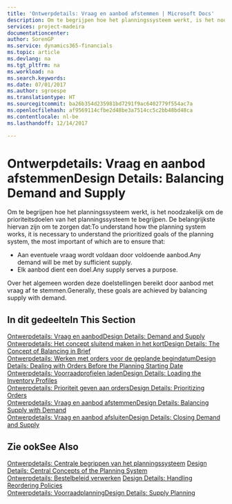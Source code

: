 ```yaml
---
title: 'Ontwerpdetails: Vraag en aanbod afstemmen | Microsoft Docs'
description: Om te begrijpen hoe het planningssysteem werkt, is het noodzakelijk om de prioriteitsdoelen van het planningssysteem te begrijpen. De belangrijkste hiervan zijn om te zorgen dat aan eventuele vraag wordt voldaan door voldoende aanbod en dat elk aanbod een doel dient.
services: project-madeira
documentationcenter: 
author: SorenGP
ms.service: dynamics365-financials
ms.topic: article
ms.devlang: na
ms.tgt_pltfrm: na
ms.workload: na
ms.search.keywords: 
ms.date: 07/01/2017
ms.author: sgroespe
ms.translationtype: HT
ms.sourcegitcommit: ba26b354d235981bd7291f9ac6402779f554ac7a
ms.openlocfilehash: af9569114cfbe2d48be3a7514cc5c2bb48bd48ca
ms.contentlocale: nl-be
ms.lasthandoff: 12/14/2017

---
```

# <a name="design-details-balancing-demand-and-supply"></a><span data-ttu-id="b8dad-103">Ontwerpdetails: Vraag en aanbod afstemmen</span><span class="sxs-lookup"><span data-stu-id="b8dad-103">Design Details: Balancing Demand and Supply</span></span>
<span data-ttu-id="b8dad-104">Om te begrijpen hoe het planningssysteem werkt, is het noodzakelijk om de prioriteitsdoelen van het planningssysteem te begrijpen. De belangrijkste hiervan zijn om te zorgen dat:</span><span class="sxs-lookup"><span data-stu-id="b8dad-104">To understand how the planning system works, it is necessary to understand the prioritized goals of the planning system, the most important of which are to ensure that:</span></span>  

- <span data-ttu-id="b8dad-105">Aan eventuele vraag wordt voldaan door voldoende aanbod.</span><span class="sxs-lookup"><span data-stu-id="b8dad-105">Any demand will be met by sufficient supply.</span></span>  
- <span data-ttu-id="b8dad-106">Elk aanbod dient een doel.</span><span class="sxs-lookup"><span data-stu-id="b8dad-106">Any supply serves a purpose.</span></span>  

 <span data-ttu-id="b8dad-107">Over het algemeen worden deze doelstellingen bereikt door aanbod met vraag af te stemmen.</span><span class="sxs-lookup"><span data-stu-id="b8dad-107">Generally, these goals are achieved by balancing supply with demand.</span></span>  

## <a name="in-this-section"></a><span data-ttu-id="b8dad-108">In dit gedeelte</span><span class="sxs-lookup"><span data-stu-id="b8dad-108">In This Section</span></span>  
[<span data-ttu-id="b8dad-109">Ontwerpdetails: Vraag en aanbod</span><span class="sxs-lookup"><span data-stu-id="b8dad-109">Design Details: Demand and Supply</span></span>](design-details-demand-and-supply.md)  
[<span data-ttu-id="b8dad-110">Ontwerpdetails: Het concept sluitend maken in het kort</span><span class="sxs-lookup"><span data-stu-id="b8dad-110">Design Details: The Concept of Balancing in Brief</span></span>](design-details-the-concept-of-balancing-in-brief.md)  
[<span data-ttu-id="b8dad-111">Ontwerpdetails: Werken met orders voor de geplande begindatum</span><span class="sxs-lookup"><span data-stu-id="b8dad-111">Design Details: Dealing with Orders Before the Planning Starting Date</span></span>](design-details-dealing-with-orders-before-the-planning-starting-date.md)  
[<span data-ttu-id="b8dad-112">Ontwerpdetails: Voorraadprofielen laden</span><span class="sxs-lookup"><span data-stu-id="b8dad-112">Design Details: Loading the Inventory Profiles</span></span>](design-details-loading-the-inventory-profiles.md)  
[<span data-ttu-id="b8dad-113">Ontwerpdetails: Prioriteit geven aan orders</span><span class="sxs-lookup"><span data-stu-id="b8dad-113">Design Details: Prioritizing Orders</span></span>](design-details-prioritizing-orders.md)  
[<span data-ttu-id="b8dad-114">Ontwerpdetails: Vraag en aanbod afstemmen</span><span class="sxs-lookup"><span data-stu-id="b8dad-114">Design Details: Balancing Supply with Demand</span></span>](design-details-balancing-supply-with-demand.md)  
[<span data-ttu-id="b8dad-115">Ontwerpdetails: Vraag en aanbod afsluiten</span><span class="sxs-lookup"><span data-stu-id="b8dad-115">Design Details: Closing Demand and Supply</span></span>](design-details-closing-demand-and-supply.md)  

## <a name="see-also"></a><span data-ttu-id="b8dad-116">Zie ook</span><span class="sxs-lookup"><span data-stu-id="b8dad-116">See Also</span></span>  
 <span data-ttu-id="b8dad-117">[Ontwerpdetails: Centrale begrippen van het planningssysteem](design-details-central-concepts-of-the-planning-system.md) </span><span class="sxs-lookup"><span data-stu-id="b8dad-117">[Design Details: Central Concepts of the Planning System](design-details-central-concepts-of-the-planning-system.md) </span></span>  
 <span data-ttu-id="b8dad-118">[Ontwerpdetails: Bestelbeleid verwerken](design-details-handling-reordering-policies.md) </span><span class="sxs-lookup"><span data-stu-id="b8dad-118">[Design Details: Handling Reordering Policies](design-details-handling-reordering-policies.md) </span></span>  
 [<span data-ttu-id="b8dad-119">Ontwerpdetails: Voorraadplanning</span><span class="sxs-lookup"><span data-stu-id="b8dad-119">Design Details: Supply Planning</span></span>](design-details-supply-planning.md)

